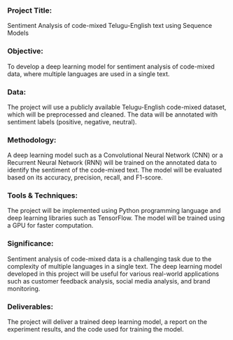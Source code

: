 ### Project Title: 
Sentiment Analysis of code-mixed Telugu-English text using Sequence Models

### Objective:
To develop a deep learning model for sentiment analysis of code-mixed data, where multiple languages are used in a single text.

### Data:
The project will use a publicly available Telugu-English code-mixed dataset, which will be preprocessed and cleaned. The data will be annotated with sentiment labels (positive, negative, neutral).

### Methodology:
A deep learning model such as a Convolutional Neural Network (CNN) or a Recurrent Neural Network (RNN) will be trained on the annotated data to identify the sentiment of the code-mixed text. The model will be evaluated based on its accuracy, precision, recall, and F1-score.

### Tools & Techniques: 
The project will be implemented using Python programming language and deep learning libraries such as TensorFlow. The model will be trained using a GPU for faster computation.

### Significance: 
Sentiment analysis of code-mixed data is a challenging task due to the complexity of multiple languages in a single text. The deep learning model developed in this project will be useful for various real-world applications such as customer feedback analysis, social media analysis, and brand monitoring.

### Deliverables:
The project will deliver a trained deep learning model, a report on the experiment results, and the code used for training the model.
